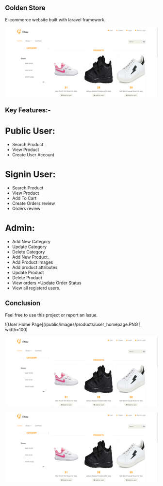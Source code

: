  ## Golden Store 
 
 E-commerce website built with laravel framework.
 
![User Home Page](/public/images/products/user_homepage.PNG)
 
## Key Features:-

 # Public User:
   * Search Product
   * View Product
   * Create User Account

 # Signin User:
   * Search Product
   * View Product
   * Add To Cart
   * Create Orders review
   * Orders review
 
 # Admin:
  * Add New Category
  * Update Category
  * Delete Category
  * Add New Product.
  * Add Product images
  * Add product attributes 
  * Update Product 
  * Delete Product
  * View orders 
  *Update Order Status
  * View all registerd users.

## Conclusion
   Feel free to use this project or report an Issue.
   
   

![User Home Page](/public/images/products/user_homepage.PNG | width=100)

![User Home Page](/public/images/products/user_homepage.PNG)

![User Home Page](/public/images/products/user_homepage.PNG)
